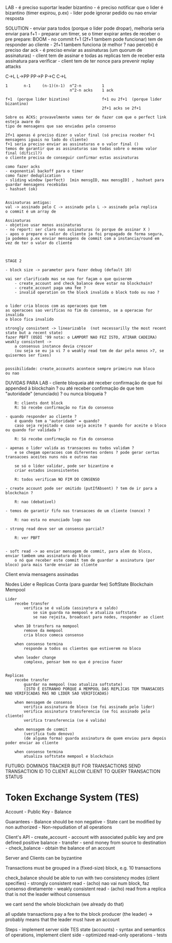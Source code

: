 LAB
    - é preciso suportar leader bizantino
    - é preciso notificar que o lider é bizantino (timer expirou, p.ex)
    - lider pode ignorar pedido ou nao enviar resposta


SOLUTION
    - enviar para todos (porque o lider pode dropar), melhoria seria enviar para f+1
    - preparar um timer, se o timer expirar antes de receber  o pre prepare: BOOM
    - no commit f+1 (2f+1 tambem pode funcionar) tem de responder ao cliente
    - 2f+1 tambem funciona (é melhor ? nao percebi) é preciso dar ack
    - é preciso enviar as assinaturas (um quorum de assinaturas)
    - client tem de assinar e todas as replicas tem de receber esta assinatura para verificar
    - client tem de ter nonce para prevenir replay attacks


  C->L    L->PP     PP->P       P->C         C->L

    1       n-1     (n-1)(n-1)  n^2-n         1   
                                n^2-n acks    1 ack
                                
    f+1  (porque lider bizatino)              f+1 ou 2f+1  (porque lider bizantino)
                                              2f+1 acks se 2f+1

    Sobre os ACKS: provavelmente vamos ter de fazer com que o perfect link esteja aware do
    tipo de mensagens que sao enviadas pelo consenso

    2f+1 apenas é preciso dizer o valor final (só precisa receber f+1 mensagens iguais no lado do cliente)
    f+1 seria preciso enviar as assinaturas e o valor final ()
    temos de garantir que as assinaturas sao todas sobre o mesmo valor final (dificil?)
    o cliente precisa de conseguir confirmar estas assinaturas

    como fazer acks
    - exponential backoff para o timer
    como fazer deduplication
    - sliding window (perfect)  [min mensgID, max mensgID] , hashset para guardar mensagens recebidas
    - hashset (ok)


    Assinaturas antigas:
    val -> assinado pelo C -> assinado pelo L -> assinado pela replica
    o commit é um array de 

    Assinaturas
    - objetivo usar menos assinaturas
    - no report: ser claro nas assinaturas (o porque de assinar X )
    - apos o prepare o valor do cliente ja foi propagado de forma segura, ja podemos p.ex enviar mensagens de commit com a instancia/round em vez de ter o valor do cliente



    STAGE 2

    - block size -> parameter para fazer debug (default 10)

    vai ser clarificado mas se nao for façam o que quiserem
        - create_account and check_balance deve estar na blockchain?
        - create_account paga uma fee ?
        - invalid operation on the block invalida o block todo ou nao ?


    o lider cria blocos com as operacoes que tem 
    as operacoes sao verificas no fim do consenso, se a operacao for invalida
    o bloco fica invalido

    strongly consistent -> linearizable  (not necessarilly the most recent state but a recent state)
    fazer PBFT (OSDI '99 nota: o LAMPORT NAO FEZ ISTO, ATIRAR CADEIRA)
    weakly consistent -> 
        a consensus instance devia crescer 
        (ou seja se eu ja vi 7 o weakly read tem de dar pelo menos >7, se quisermos ser fixes)


    possibilidade: create_accounts acontece sempre primeiro num bloco
    ou nao


DUVIDAS PARA LAB
    - cliente bloqueia até receber confirmação de que foi appended à blockchain ?
        ou até receber confirmação de que tem "autoridade" (enunciado) ?
        ou nunca bloqueia ?

        R: clients dont block
        R: Só recebe confirmação no fim do consenso

    - quando responder ao cliente ? 
        é quando tem a "autoridade" = quando?
        caso seja rejeitado e caso seja aceite ? quando for aceite o bloco ou quando for validada ?

        R: Só recebe confirmação no fim do consenso

    - apenas o lider valida as transacoes ou todos validam ? 
        e se chegam operacoes com diferentes ordens ? pode gerar certas transacoes aceites nuns nós e outras nao

        se só o líder validar, pode ser bizantino e
        criar estados inconsistentes

        R: todos verificam NO FIM DO CONSENSO

    - create account pode ser omitido (putIfAbsent) ? tem de ir para a blockchain ?

        R: nao (debativel)

    - temos de garantir fifo nas transacoes de um cliente (nonce) ? 

        R: nao esta no enunciado logo nao

    - strong read deve ser um consenso parcial?

        R: ver PBFT
        

    - soft read -> ao enviar mensagem de commit, para alem do bloco, enviar tambem uma assinatura do bloco
        o nó que receber este commit tem de guardar a assinatura (por bloco) para mais tarde enviar ao cliente

Client
    envia mensagens assinadas

Nodes
    Lider e Replicas
        Conta (para guardar fee)
        SoftState
        Blockchain
        Mempool

    Lider
        recebe transfer
            verifica se é valida (assinatura e saldo)
                se sim guarda na mempool e atualiza softstate
                se nao rejeita, broadcast para nodes, responder ao client
        
        when 10 transfers na mempool
            remove da mempool
            cria bloco comeca consenso

        when consenso termina
            responde a todos os clientes que estiverem no bloco

        when leader change
            complexo, pensar bem no que é preciso fazer

        
    Replicas
        recebe transfer
            guardar na mempool (nao atualiza softstate)
            (ISTO É ESTRANHO PORQUE A MEMPOOL DAS REPLICAS TEM TRANSACOES NAO VERIFICADAS MAS NO LIDER SAO VERIFICADAS)

        when mensagem de consenso
            verifica assinatura de bloco (se foi assinado pelo lider)
            verifica assinatura transferencia (se foi assinado pelo cliente)
            verifica transferencia (se é valida)

        when mensagem de commit
            (verifica tudo denovo)
            (de alguma forma) guarda assinatura de quem enviou para depois poder enviar ao cliente

        when consenso termina
            atualiza softstate mempool e blockchain


FUTURO:
DOMINOS TRACKER BUT FOR TRANSACTIONS
SEND TRANSACTION ID TO CLIENT
ALLOW CLIENT TO QUERY TRANSACTION STATUS

# Token Exchange System (TES)

Account - Public Key - Balance

Guarantees - Balance should be non negative - State cant be modified by non authorized - Non-repudiation of all operations

Client's API - create_account - account with associated public key and pre defined positive balance - transfer - send money from source to destination - check_balance - obtain the balance of an account

Server and Clients can be byzantine

Transactions must be grouped in a (fixed-size) block, e.g. 10 transactions

check_balance should be able to run with two consistency modes (client specifies) - strongly consistent read - (acho) nao vai num block, faz consenso diretamente - weakly consistent read - (acho) read from a replica that is not the leader without consensus

we cant send the whole blockchain (we already do that)

all update transactions pay a fee to the block producer (the leader)
-> probably means that the leader must have an account

Steps - implement server side TES state (accounts) - syntax and semantics of operations, implement client side - optimized read-only operations - tests
